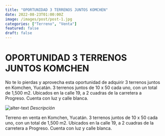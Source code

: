 ```yaml
---
title: "OPORTUNIDAD 3 TERRENOS JUNTOS KOMCHEN"
date: 2022-08-23T01:00:00Z
image: /images/post/post-1.jpg
categories: ["Terreno", "Venta"]
featured: false
draft: false
---
```


# OPORTUNIDAD 3 TERRENOS JUNTOS KOMCHEN

No te lo pierdas y aprovecha esta oportunidad de adquirir 3 terrenos juntos en Komchen, Yucatán. 3 terrenos juntos de 10 x 50 cada uno, con un total de 1,500 m2. Ubicados en la calle 19, a 2 cuadras de la carretera a Progreso. Cuenta con luz y calle blanca.

![alter-text](/images/post/post-1.jpg)
_Descripción_

Terreno en venta en Komchen, Yucatán. 3 terrenos juntos de 10 x 50 cada uno, con un total de 1,500 m2. Ubicados en la calle 19, a 2 cuadras de la carretera a Progreso. Cuenta con luz y calle blanca.
